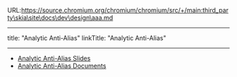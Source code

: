URL:https://source.chromium.org/chromium/chromium/src/+/main:third_party\skia\site\docs\dev\design\aaa.md

---
title: "Analytic Anti-Alias"
linkTitle: "Analytic Anti-Alias"

---


* [Analytic Anti-Alias Slides](https://docs.google.com/presentation/d/16r9HMS4_UBrcF3HUHscAqbSgkrtIwqaihZNwGP2TL_s/edit?usp=sharing)
* [Analytic Anti-Alias Documents](https://docs.google.com/document/d/17Gq-huAf9q7wA4MRfXwpi_bYLrVeteKcSfAep0Am-wA/edit?usp=sharing)

